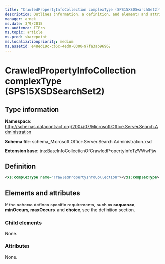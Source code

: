 ```yaml
---
title: "CrawledPropertyInfoCollection complexType (SPS15XSDSearchSet2)"
description: Outlines information, a definition, and elements and attributes for the CrawledPropertyInfoCollection complexType in Sharepoint.
manager: arnek
ms.date: 3/9/2015
ms.audience: ITPro
ms.topic: article
ms.prod: sharepoint
ms.localizationpriority: medium
ms.assetid: e48ed19c-cb6c-4ed0-0300-97fa3ab96962
---
```


# CrawledPropertyInfoCollection complexType (SPS15XSDSearchSet2)

 
  
## Type information
**Namespace**: http://schemas.datacontract.org/2004/07/Microsoft.Office.Server.Search.Administration

**Schema file**: schema_Microsoft.Office.Server.Search.Administration.xsd

**Extension base**: tns:BaseInfoCollectionOfCrawledPropertyInfoTzWWwPjw 
   
## Definition

```XML
<xs:complexType name="CrawledPropertyInfoCollection"></xs:complexType>

```

## Elements and attributes

If the schema defines specific requirements, such as **sequence**, **minOccurs**, **maxOccurs**, and **choice**, see the definition section. 
  
### Child elements

None.
  
### Attributes

None.
  

